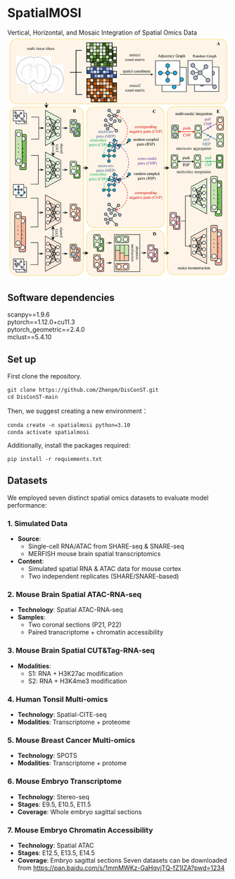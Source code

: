 # SpatialMOSI
Vertical, Horizontal, and Mosaic Integration of Spatial Omics Data
![image](https://github.com/Zhenpm/SpatialMOSI/blob/main/overviewmosi.jpg)

## Software dependencies

scanpy==1.9.6 <br />
pytorch==1.12.0+cu11.3 <br />
pytorch_geometric==2.4.0 <br />
mclust==5.4.10 <br />

## Set up

First clone the repository. 
```
git clone https://github.com/Zhenpm/DisConST.git 
cd DisConST-main
```
Then, we suggest creating a new environment： <br />
```
conda create -n spatialmosi python=3.10 
conda activate spatialmosi
```
Additionally, install the packages required: <br />
```
pip install -r requiements.txt
``` 

## Datasets

We employed seven distinct spatial omics datasets to evaluate model performance:

### 1. Simulated Data
- **Source**: 
  - Single-cell RNA/ATAC from SHARE-seq & SNARE-seq
  - MERFISH mouse brain spatial transcriptomics
- **Content**: 
  - Simulated spatial RNA & ATAC data for mouse cortex
  - Two independent replicates (SHARE/SNARE-based)

### 2. Mouse Brain Spatial ATAC-RNA-seq  
- **Technology**: Spatial ATAC-RNA-seq  
- **Samples**: 
  - Two coronal sections (P21, P22)
  - Paired transcriptome + chromatin accessibility

### 3. Mouse Brain Spatial CUT&Tag-RNA-seq
- **Modalities**:
  - S1: RNA + H3K27ac modification
  - S2: RNA + H3K4me3 modification 

### 4. Human Tonsil Multi-omics
- **Technology**: Spatial-CITE-seq
- **Modalities**: Transcriptome + proteome

### 5. Mouse Breast Cancer Multi-omics  
- **Technology**: SPOTS
- **Modalities**: Transcriptome + protome

### 6. Mouse Embryo Transcriptome
- **Technology**: Stereo-seq
- **Stages**: E9.5, E10.5, E11.5
- **Coverage**: Whole embryo sagittal sections

### 7. Mouse Embryo Chromatin Accessibility
- **Technology**: Spatial ATAC  
- **Stages**: E12.5, E13.5, E14.5
- **Coverage**: Embryo sagittal sections
Seven datasets can be downloaded from https://pan.baidu.com/s/1mmMWKz-GaHqvjTQ-fZ1IZA?pwd=1234

